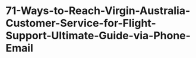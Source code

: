# 71-Ways-to-Reach-Virgin-Australia-Customer-Service-for-Flight-Support-Ultimate-Guide-via-Phone-Email